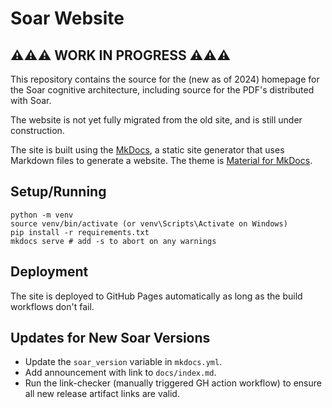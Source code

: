 # Soar Website

## ⚠️⚠️⚠️ WORK IN PROGRESS ⚠️⚠️⚠️

This repository contains the source for the (new as of 2024) homepage for the
Soar cognitive architecture, including source for the PDF's distributed with Soar.

The website is not yet fully migrated from the old site, and is still under construction.

The site is built using the [MkDocs](https://www.mkdocs.org/), a static site
generator that uses Markdown files to generate a website. The theme is
[Material for MkDocs](https://squidfunk.github.io/mkdocs-material/).

## Setup/Running

```shell
python -m venv
source venv/bin/activate (or venv\Scripts\Activate on Windows)
pip install -r requirements.txt
mkdocs serve # add -s to abort on any warnings
```

## Deployment

The site is deployed to GitHub Pages automatically as long as the build workflows
don't fail.

## Updates for New Soar Versions

*   Update the `soar_version` variable in `mkdocs.yml`.
*   Add announcement with link to `docs/index.md`.
*   Run the link-checker (manually triggered GH action workflow) to ensure all
    new release artifact links are valid.
